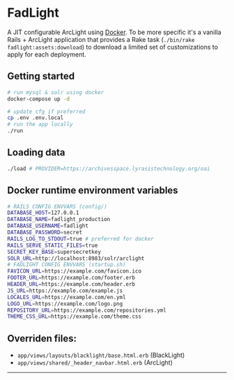 # FadLight

A JIT configurable ArcLight using [Docker](https://www.docker.com). To be
more specific it's a vanilla Rails + ArcLight application that provides
a Rake task (`./bin/rake fadlight:assets:download`) to download a limited
set of customizations to apply for each deployment.

## Getting started

```bash
# run mysql & solr using docker
docker-compose up -d

# update cfg if preferred
cp .env .env.local
# run the app locally
./run
```

## Loading data

```bash
./load # PROVIDER=https://archivesspace.lyrasistechnology.org/oai
```

## Docker runtime environment variables

```bash
# RAILS CONFIG ENVVARS (config/)
DATABASE_HOST=127.0.0.1
DATABASE_NAME=fadlight_production
DATABASE_USERNAME=fadlight
DATABASE_PASSWORD=secret
RAILS_LOG_TO_STDOUT=true # preferred for docker
RAILS_SERVE_STATIC_FILES=true
SECRET_KEY_BASE=supersecretkey
SOLR_URL=http://localhost:8983/solr/arclight
# FADLIGHT CONFIG ENVVARS (startup.sh)
FAVICON_URL=https://example.com/favicon.ico
FOOTER_URL=https://example.com/footer.erb
HEADER_URL=https://example.com/header.erb
JS_URL=https://example.com/example.js
LOCALES_URL=https://example.com/en.yml
LOGO_URL=https://example.com/logo.png
REPOSITORY_URL=https://example.com/repositories.yml
THEME_CSS_URL=https://example.com/theme.css
```

## Overriden files:

- `app/views/layouts/blacklight/base.html.erb` (BlackLight)
- `app/views/shared/_header_navbar.html.erb` (ArcLight)

---
